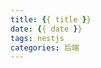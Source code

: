 ```yaml
---
title: {{ title }}
date: {{ date }}
tags: nestjs
categories: 后端
---
```

<meta name="referrer" content="no-referrer"/>
